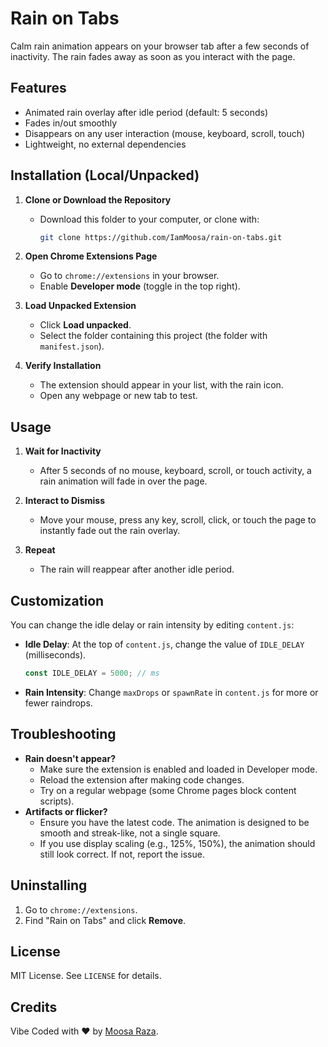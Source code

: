 # Rain on Tabs

Calm rain animation appears on your browser tab after a few seconds of inactivity. The rain fades away as soon as you interact with the page.

## Features

- Animated rain overlay after idle period (default: 5 seconds)
- Fades in/out smoothly
- Disappears on any user interaction (mouse, keyboard, scroll, touch)
- Lightweight, no external dependencies

## Installation (Local/Unpacked)

1. **Clone or Download the Repository**
	- Download this folder to your computer, or clone with:
	  ```sh
	  git clone https://github.com/IamMoosa/rain-on-tabs.git
	  ```

2. **Open Chrome Extensions Page**
	- Go to `chrome://extensions` in your browser.
	- Enable **Developer mode** (toggle in the top right).

3. **Load Unpacked Extension**
	- Click **Load unpacked**.
	- Select the folder containing this project (the folder with `manifest.json`).

4. **Verify Installation**
	- The extension should appear in your list, with the rain icon.
	- Open any webpage or new tab to test.

## Usage

1. **Wait for Inactivity**
	- After 5 seconds of no mouse, keyboard, scroll, or touch activity, a rain animation will fade in over the page.

2. **Interact to Dismiss**
	- Move your mouse, press any key, scroll, click, or touch the page to instantly fade out the rain overlay.

3. **Repeat**
	- The rain will reappear after another idle period.

## Customization

You can change the idle delay or rain intensity by editing `content.js`:

- **Idle Delay**: At the top of `content.js`, change the value of `IDLE_DELAY` (milliseconds).
  ```js
  const IDLE_DELAY = 5000; // ms
  ```
- **Rain Intensity**: Change `maxDrops` or `spawnRate` in `content.js` for more or fewer raindrops.

## Troubleshooting

- **Rain doesn't appear?**
  - Make sure the extension is enabled and loaded in Developer mode.
  - Reload the extension after making code changes.
  - Try on a regular webpage (some Chrome pages block content scripts).
- **Artifacts or flicker?**
  - Ensure you have the latest code. The animation is designed to be smooth and streak-like, not a single square.
  - If you use display scaling (e.g., 125%, 150%), the animation should still look correct. If not, report the issue.

## Uninstalling

1. Go to `chrome://extensions`.
2. Find "Rain on Tabs" and click **Remove**.

## License

MIT License. See `LICENSE` for details.

## Credits

Vibe Coded with ❤️ by [Moosa Raza](https://www.linkedin.com/in/syed-moosa-raza-rizvi).